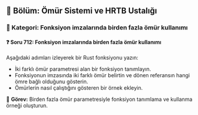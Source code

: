 ## 📘 Bölüm: Ömür Sistemi ve HRTB Ustalığı  
### 🔹 Kategori: Fonksiyon imzalarında birden fazla ömür kullanımı  
#### ❓ Soru 712: Fonksiyon imzalarında birden fazla ömür kullanımı

Aşağıdaki adımları izleyerek bir Rust fonksiyonu yazın:

- İki farklı ömür parametresi alan bir fonksiyon tanımlayın.
- Fonksiyonun imzasında iki farklı ömür belirtin ve dönen referansın hangi ömre bağlı olduğunu gösterin.
- Ömürlerin nasıl çalıştığını gösteren bir örnek ekleyin.

🔧 **Görev:** Birden fazla ömür parametresiyle fonksiyon tanımlama ve kullanma örneği oluşturun.
